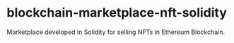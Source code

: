 # blockchain-marketplace-nft-solidity
Marketplace developed in Solidity for selling NFTs in Ethereum Blockchain.
